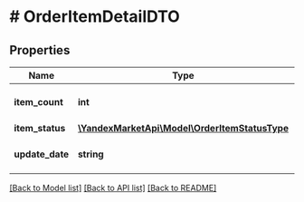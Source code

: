 # # OrderItemDetailDTO

## Properties

Name | Type | Description | Notes
------------ | ------------- | ------------- | -------------
**item_count** | **int** | Количество единиц товара. |
**item_status** | [**\YandexMarketApi\Model\OrderItemStatusType**](OrderItemStatusType.md) |  |
**update_date** | **string** | Формат даты: &#x60;ДД-ММ-ГГГГ&#x60;. |

[[Back to Model list]](../../README.md#models) [[Back to API list]](../../README.md#endpoints) [[Back to README]](../../README.md)
